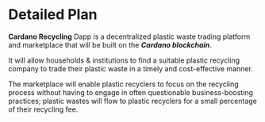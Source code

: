 # Detailed Plan

**Cardano Recycling** Dapp is a decentralized plastic waste trading platform and marketplace that will be built on the _**Cardano blockchain**_.

It will allow households & institutions to find a suitable plastic recycling company to trade their plastic waste in a timely and cost-effective manner.

The marketplace will enable plastic recyclers to focus on the recycling process without having to engage in often questionable business-boosting practices; plastic wastes will flow to plastic recyclers for a small percentage of their recycling fee.
